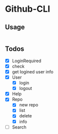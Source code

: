 # Github-CLI

## Usage
```
```

## Todos
- [x] LoginRequired
 - [x] check
 - [x] get logined user info
- [x] User
  - [x] login
  - [x] logout
- [x] Help
- [x] Repo
  - [x] new repo
  - [x] list
  - [x] delete
  - [x] info
- [ ] Search
